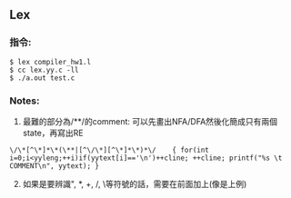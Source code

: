## Lex
### 指令:
```
$ lex compiler_hw1.l
$ cc lex.yy.c -ll
$ ./a.out test.c
```

### Notes:
1. 最難的部分為/**/的comment: 可以先畫出NFA/DFA然後化簡成只有兩個state，再寫出RE  
``` 
\/\*[^\*]*\*(\**|[^\/\*][^\*]*\*)*\/	{ for(int i=0;i<yyleng;++i)if(yytext[i]=='\n')++cline; ++cline; printf("%s \t COMMENT\n", yytext); }
```
2. 如果是要辨識", \*, +, /, \等符號的話，需要在前面加上\(像是上例)  
